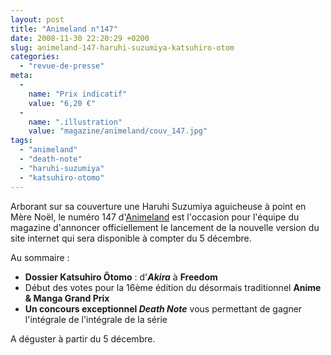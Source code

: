 ```yaml
---
layout: post
title: "Animeland n°147"
date: 2008-11-30 22:20:29 +0200
slug: animeland-147-haruhi-suzumiya-katsuhiro-otom
categories:
  - "revue-de-presse"
meta:
  -
    name: "Prix indicatif"
    value: "6,20 €"
  -
    name: ".illustration"
    value: "magazine/animeland/couv_147.jpg"
tags:
  - "animeland"
  - "death-note"
  - "haruhi-suzumiya"
  - "katsuhiro-otomo"
---
```


Arborant sur sa couverture une Haruhi Suzumiya aguicheuse à point en Mère Noël, le numéro 147 d'[Animeland](http://www.animeland.com) est l'occasion pour l'équipe du magazine d'annoncer officiellement le lancement de la nouvelle version du site internet qui sera disponible à compter du 5 décembre.

Au sommaire :

- **Dossier Katsuhiro Ôtomo** : d'_**Akira**_ à **Freedom**
- Début des votes pour la 16ème édition du désormais traditionnel **Anime & Manga Grand Prix**
- **Un concours exceptionnel _Death Note_** vous permettant de gagner l'intégrale de l'intégrale de la série
 
 A déguster à partir du 5 décembre.